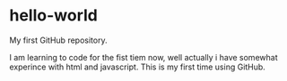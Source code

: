 # hello-world
My first GitHub repository.


I am learning to code for the fist tiem now, well actually i have somewhat experince with html and javascript. This is my first time using GitHub.
